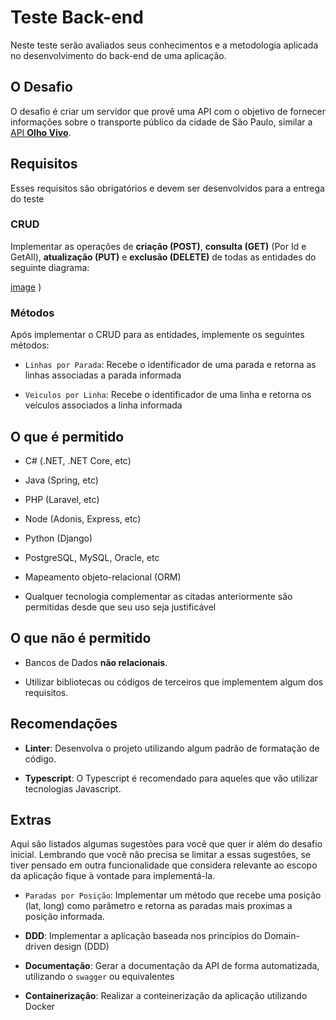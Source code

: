 # Teste Back-end

Neste teste serão avaliados seus conhecimentos e a metodologia aplicada no desenvolvimento do back-end de uma aplicação.

## O Desafio

O desafio é criar um servidor que provê uma API com o objetivo de fornecer informações sobre o transporte público da cidade de São Paulo, similar a [API **Olho Vivo**](api.md).

## Requisitos

Esses requisitos são obrigatórios e devem ser desenvolvidos para a entrega do teste

### CRUD

Implementar as operações de **criação (POST)**, **consulta (GET)** (Por Id e GetAll), **atualização (PUT)** e **exclusão (DELETE)** de todas as entidades do seguinte diagrama:

[image](https://github.com/user-attachments/assets/4218852d-b517-4cd2-9651-1583dacba73d)
)

### Métodos

Após implementar o CRUD para as entidades, implemente os seguintes métodos:

* `Linhas por Parada`: Recebe o identificador de uma parada e retorna as linhas associadas a parada informada

* `Veiculos por Linha`: Recebe o identificador de uma linha e retorna os veículos associados a linha informada

## O que é permitido

* C# (.NET, .NET Core, etc)

* Java (Spring, etc)

* PHP (Laravel, etc)

* Node (Adonis, Express, etc)

* Python (Django)

* PostgreSQL, MySQL, Oracle, etc

* Mapeamento objeto-relacional (ORM)

* Qualquer tecnologia complementar as citadas anteriormente são permitidas desde que seu uso seja justificável

## O que não é permitido

* Bancos de Dados **não relacionais**.
  
* Utilizar bibliotecas ou códigos de terceiros que implementem algum dos requisitos.

## Recomendações

* **Linter**: Desenvolva o projeto utilizando algum padrão de formatação de código.

* **Typescript**: O Typescript é recomendado para aqueles que vão utilizar tecnologias Javascript.

## Extras

Aqui são listados algumas sugestões para você que quer ir além do desafio inicial. Lembrando que você não precisa se limitar a essas sugestões, se tiver pensado em outra funcionalidade que considera relevante ao escopo da aplicação fique à vontade para implementá-la.

* `Paradas por Posição`: Implementar um método que recebe uma posição (lat, long) como parâmetro e retorna as paradas mais proximas a posição informada.

* **DDD**: Implementar a aplicação baseada nos princípios do Domain-driven design (DDD)

* **Documentação**: Gerar a documentação da API de forma automatizada, utilizando o `swagger` ou equivalentes

* **Containerização**: Realizar a conteinerização da aplicação utilizando Docker
